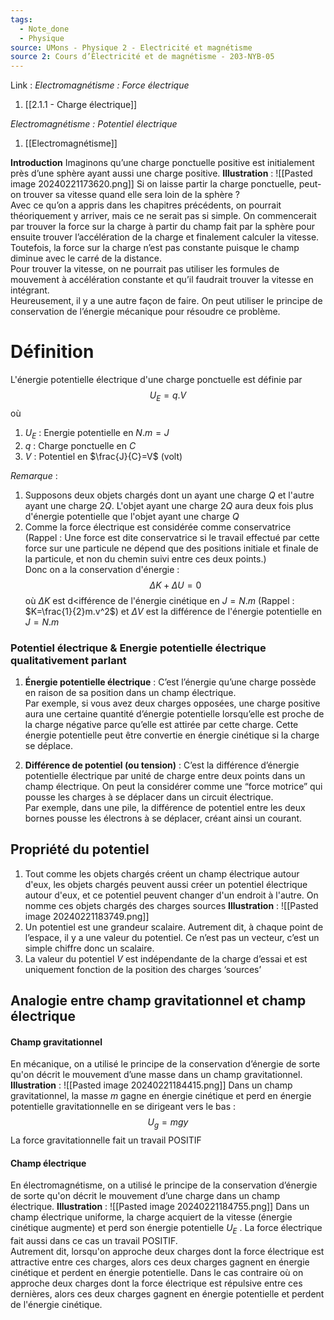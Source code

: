 ```yaml
---
tags:
  - Note_done
  - Physique
source: UMons - Physique 2 - Electricité et magnétisme
source 2: Cours d’Électricité et de magnétisme - 203-NYB-05
---
```


Link :
_Electromagnétisme : Force électrique_
1. [[2.1.1 - Charge électrique]]

_Electromagnétisme : Potentiel électrique_
1. [[Electromagnétisme]]

**Introduction**
Imaginons qu’une charge ponctuelle positive est initialement près d’une sphère ayant aussi une charge positive.
**Illustration** : ![[Pasted image 20240221173620.png]]
Si on laisse partir la charge ponctuelle, peut-on trouver sa vitesse quand elle sera loin de la sphère ?
\
Avec ce qu’on a appris dans les chapitres précédents, on pourrait théoriquement y arriver, mais ce ne serait pas si simple. On commencerait par trouver la force sur la charge à partir du champ fait par la sphère pour ensuite trouver l’accélération de la charge et finalement calculer la vitesse. Toutefois, la force sur la charge n’est pas constante puisque le champ diminue avec le carré de la distance.
\
Pour trouver la vitesse, on ne pourrait pas utiliser les formules de mouvement à accélération constante et qu’il faudrait trouver la vitesse en intégrant.
\
Heureusement, il y a une autre façon de faire. On peut utiliser le principe de conservation de l’énergie mécanique pour résoudre ce problème.
# Définition
L'énergie potentielle électrique d'une charge ponctuelle est définie par $$U_E = q.V$$ où
1. $U_E$ : Energie potentielle en $N.m = J$ 
2. $q$ : Charge ponctuelle en $C$
3. $V$ : Potentiel en $\frac{J}{C}=V$ (volt)

_Remarque_ :
1. Supposons deux objets chargés dont un ayant une charge $Q$ et l'autre ayant une charge $2Q$. L'objet ayant une charge $2Q$ aura deux fois plus d'énergie potentielle que l'objet ayant une charge $Q$ 
2. Comme la force électrique est considérée comme conservatrice 
\
(Rappel : Une force est dite conservatrice si le travail effectué par cette force sur une particule ne dépend que des positions initiale et finale de la particule, et non du chemin suivi entre ces deux points.)
\
Donc on a la conservation d'énergie : $$\Delta K+\Delta U=0$$ où $\Delta K$ est d<ifférence de l'énergie cinétique en $J=N.m$ (Rappel : $K=\frac{1}{2}m.v^2$) et $\Delta V$ est la différence de l'énergie potentielle en $J=N.m$
### Potentiel électrique & Energie potentielle électrique qualitativement parlant
1. **Énergie potentielle électrique** : C’est l’énergie qu’une charge possède en raison de sa position dans un champ électrique. 
\
Par exemple, si vous avez deux charges opposées, une charge positive aura une certaine quantité d’énergie potentielle lorsqu’elle est proche de la charge négative parce qu’elle est attirée par cette charge. Cette énergie potentielle peut être convertie en énergie cinétique si la charge se déplace.
    
2. **Différence de potentiel (ou tension)** : C’est la différence d’énergie potentielle électrique par unité de charge entre deux points dans un champ électrique. On peut la considérer comme une “force motrice” qui pousse les charges à se déplacer dans un circuit électrique. 
\
Par exemple, dans une pile, la différence de potentiel entre les deux bornes pousse les électrons à se déplacer, créant ainsi un courant.

## Propriété du potentiel
1. Tout comme les objets chargés créent un champ électrique autour d'eux, les objets chargés peuvent aussi créer un potentiel électrique autour d'eux, et ce potentiel peuvent changer d'un endroit à l'autre. On nomme ces objets chargés des charges sources
**Illustration** : ![[Pasted image 20240221183749.png]]
2. Un potentiel est une grandeur scalaire. Autrement dit, à chaque point de l’espace, il y a une valeur du potentiel. Ce n’est pas un vecteur, c’est un simple chiffre donc un scalaire.
3. La valeur du potentiel $V$ est indépendante de la charge d’essai et est uniquement fonction de la position des charges ‘sources’

## Analogie entre champ gravitationnel et champ électrique
#### Champ gravitationnel
En mécanique, on a utilisé le principe de la conservation d’énergie de sorte qu'on décrit le mouvement d’une masse dans un champ gravitationnel.
**Illustration** : ![[Pasted image 20240221184415.png]]
Dans un champ gravitationnel, la masse $m$ gagne en énergie cinétique et perd en énergie potentielle gravitationnelle en se dirigeant vers le bas : $$U_g = mgy$$ La force gravitationnelle fait un travail POSITIF
#### Champ électrique
En électromagnétisme, on a utilisé le principe de la conservation d’énergie de sorte qu'on décrit le mouvement d’une charge dans un champ électrique.
**Illustration** : ![[Pasted image 20240221184755.png]]
Dans un champ électrique uniforme, la charge acquiert de la vitesse (énergie cinétique augmente) et perd son énergie potentielle $U_E$ . La force électrique fait aussi dans ce cas un travail POSITIF.
\
Autrement dit, lorsqu'on approche deux charges dont la force électrique est attractive entre ces charges, alors ces deux charges gagnent en énergie cinétique et perdent en énergie potentielle. Dans le cas contraire où on approche deux charges dont la force électrique est répulsive entre ces dernières, alors ces deux charges gagnent en énergie potentielle et perdent de l'énergie cinétique.
